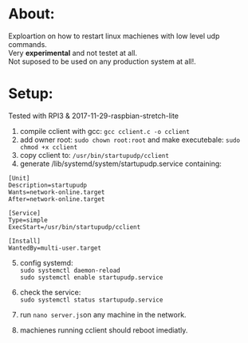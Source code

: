 # About:
Exploartion on how to restart linux machienes with low level udp commands.  
Very __experimental__ and not testet at all.  
Not suposed to be used on any production system at all!.  

# Setup:

Tested with RPI3 & 2017-11-29-raspbian-stretch-lite
  
1. compile cclient with gcc: `gcc cclient.c -o cclient`  
2. add owner root: `sudo chown root:root` and make executebale: `sudo chmod +x cclient`  
3. copy cclient to: `/usr/bin/startupudp/cclient`  
4. generate /lib/systemd/system/startupudp.service containing:  
```
[Unit]
Description=startupudp
Wants=network-online.target
After=network-online.target

[Service]
Type=simple
ExecStart=/usr/bin/startupudp/cclient

[Install]
WantedBy=multi-user.target
```  

5. config systemd:  
`sudo systemctl daemon-reload`  
`sudo systemctl enable startupudp.service`  

6. check the service:  
`sudo systemctl status startupudp.service` 

7. run `nano server.js`on any machine in the network.  

8. machienes running cclient should reboot imediatly.  
